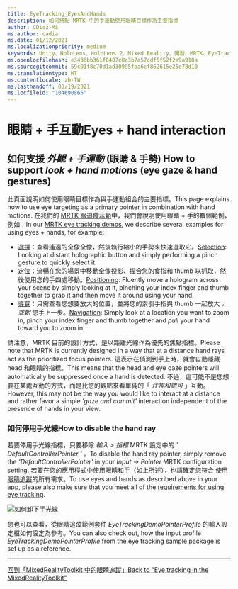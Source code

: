 ```yaml
---
title: EyeTracking_EyesAndHands
description: 如何搭配 MRTK 中的手運動使用眼睛目標作為主要指標
author: CDiaz-MS
ms.author: cadia
ms.date: 01/12/2021
ms.localizationpriority: medium
keywords: Unity、HoloLens、HoloLens 2、Mixed Reality、開發、MRTK、EyeTracking、
ms.openlocfilehash: e3436bb361f0407c8a3b7a57cdf5f52f2a9a910a
ms.sourcegitcommit: 59c91f8c70d1ad30995fba6cf862615e25e78d10
ms.translationtype: MT
ms.contentlocale: zh-TW
ms.lasthandoff: 03/19/2021
ms.locfileid: "104690865"
---
```

# <a name="eyes--hand-interaction"></a><span data-ttu-id="69e0a-104">眼睛 + 手互動</span><span class="sxs-lookup"><span data-stu-id="69e0a-104">Eyes + hand interaction</span></span>

## <a name="how-to-support-_look--hand-motions_-eye-gaze--hand-gestures"></a><span data-ttu-id="69e0a-105">如何支援 _外觀 + 手運動_ (眼睛 & 手勢) </span><span class="sxs-lookup"><span data-stu-id="69e0a-105">How to support _look + hand motions_ (eye gaze & hand gestures)</span></span>

<span data-ttu-id="69e0a-106">此頁面說明如何使用眼睛目標作為與手運動組合的主要指標。</span><span class="sxs-lookup"><span data-stu-id="69e0a-106">This page explains how to use eye targeting as a primary pointer in combination with hand motions.</span></span>
<span data-ttu-id="69e0a-107">在我們的 [MRTK 眼追蹤示範](EyeTracking_ExamplesOverview.md)中，我們會說明使用眼睛 + 手的數個範例，例如：</span><span class="sxs-lookup"><span data-stu-id="69e0a-107">In our [MRTK eye tracking demos](EyeTracking_ExamplesOverview.md), we describe several examples for using eyes + hands, for example:</span></span>

- <span data-ttu-id="69e0a-108">[選擇](EyeTracking_TargetSelection.md)：查看遙遠的全像全像，然後執行縮小的手勢來快速選取它。</span><span class="sxs-lookup"><span data-stu-id="69e0a-108">[Selection](EyeTracking_TargetSelection.md): Looking at distant holographic button and simply performing a pinch gesture to quickly select it.</span></span>
- <span data-ttu-id="69e0a-109">[定位](EyeTracking_Positioning.md)：流暢在您的場景中移動全像投影、捏合您的食指和 thumb 以抓取，然後使用您的手四處移動。</span><span class="sxs-lookup"><span data-stu-id="69e0a-109">[Positioning](EyeTracking_Positioning.md): Fluently move a hologram across your scene by simply looking at it, pinching your index finger and thumb together to grab it and then move it around using your hand.</span></span>
- <span data-ttu-id="69e0a-110">[導覽](EyeTracking_Navigation.md)：只需查看您想要放大的位置，並將您的索引手指與 thumb 一起放大 _，並朝_ 您手上一步。</span><span class="sxs-lookup"><span data-stu-id="69e0a-110">[Navigation](EyeTracking_Navigation.md): Simply look at a location you want to zoom in, pinch your index finger and thumb together and _pull_ your hand toward you to zoom in.</span></span>

<span data-ttu-id="69e0a-111">請注意，MRTK 目前的設計方式，是以距離光線作為優先的焦點指標。</span><span class="sxs-lookup"><span data-stu-id="69e0a-111">Please note that MRTK is currently designed in a way that at a distance hand rays act as the prioritized focus pointers.</span></span>
<span data-ttu-id="69e0a-112">這表示在偵測到手上時，就會自動隱藏 head 和眼睛的指標。</span><span class="sxs-lookup"><span data-stu-id="69e0a-112">This means that the head and eye gaze pointers will automatically be suppressed once a hand is detected.</span></span>
<span data-ttu-id="69e0a-113">不過，這可能不是您想要在某處互動的方式，而是比您的觀點來看單純的「 _注視和認可_ 」互動。</span><span class="sxs-lookup"><span data-stu-id="69e0a-113">However, this may not be the way you would like to interact at a distance and rather favor a simple _'gaze and commit'_ interaction independent of the presence of hands in your view.</span></span>

### <a name="how-to-disable-the-hand-ray"></a><span data-ttu-id="69e0a-114">如何停用手光線</span><span class="sxs-lookup"><span data-stu-id="69e0a-114">How to disable the hand ray</span></span>

<span data-ttu-id="69e0a-115">若要停用手光線指標，只要移除 _輸入 > 指標_ MRTK 設定中的 _' DefaultControllerPointer '_ 。</span><span class="sxs-lookup"><span data-stu-id="69e0a-115">To disable the hand ray pointer, simply remove the _'DefaultControllerPointer'_ in your _Input -> Pointer_ MRTK configuration setting.</span></span>
<span data-ttu-id="69e0a-116">若要在您的應用程式中使用眼睛和手（如上所述），也請確定您符合 [使用眼睛追蹤](EyeTracking_BasicSetup.md)的所有需求。</span><span class="sxs-lookup"><span data-stu-id="69e0a-116">To use eyes and hands as described above in your app, please also make sure that you meet all of the [requirements for using eye tracking](EyeTracking_BasicSetup.md).</span></span>

![如何卸下手光線](../Images/EyeTracking/mrtk_setup_removehandray.jpg)

<span data-ttu-id="69e0a-118">您也可以查看，從眼睛追蹤範例套件 _EyeTrackingDemoPointerProfile_ 的輸入設定檔如何設定為參考。</span><span class="sxs-lookup"><span data-stu-id="69e0a-118">You can also check out, how the input profile _EyeTrackingDemoPointerProfile_ from the eye tracking sample package is set up as a reference.</span></span>

---
[<span data-ttu-id="69e0a-119">回到「MixedRealityToolkit 中的眼睛追蹤」</span><span class="sxs-lookup"><span data-stu-id="69e0a-119">Back to "Eye tracking in the MixedRealityToolkit"</span></span>](EyeTracking_Main.md)
